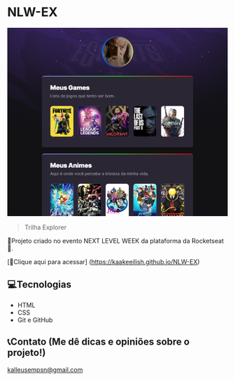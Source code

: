 # NLW-EX 

![preview](./.github/preview.png)

> Trilha Explorer

🚀Projeto criado no evento NEXT LEVEL WEEK da plataforma da Rocketseat🚀.

[🔗Clique aqui para acessar] (https://kaakeeilish.github.io/NLW-EX)

## 💻Tecnologias

- HTML
- CSS
- Git e GitHub

## 📞Contato (Me dê dicas e opiniões sobre o projeto!)

kalleusempsn@gmail.com 

